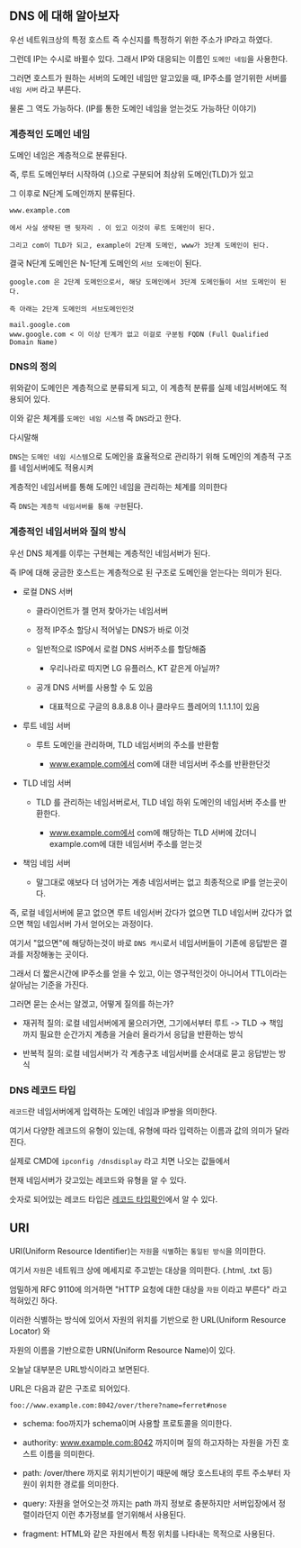 ## DNS 에 대해 알아보자

우선 네트워크상의 특정 호스트 즉 수신지를 특정하기 위한 주소가 IP라고 하였다.

그런데 IP는 수시로 바뀔수 있다. 그래서 IP와 대응되는 이름인 `도메인 네임`을 사용한다.

그러면 호스트가 원하는 서버의 도메인 네임만 알고있을 때, IP주소를 얻기위한 서버를 `네임 서버` 라고 부른다.

물론 그 역도 가능하다. (IP를 통한 도메인 네임을 얻는것도 가능하단 이야기)

### 계층적인 도메인 네임

도메인 네임은 계층적으로 분류된다.

즉, 루트 도메인부터 시작하여 (.)으로 구분되어 최상위 도메인(TLD)가 있고 

그 이후로 N단계 도메인까지 분류된다.

```
www.example.com

에서 사실 생략된 맨 뒷자리 . 이 있고 이것이 루트 도메인이 된다.

그리고 com이 TLD가 되고, example이 2단계 도메인, www가 3단계 도메인이 된다.
```

결국 N단계 도메인은 N-1단계 도메인의 `서브 도메인`이 된다.

```
google.com 은 2단계 도메인으로서, 해당 도메인에서 3단계 도메인들이 서브 도메인이 된다.

즉 아래는 2단계 도메인의 서브도메인인것

mail.google.com
www.google.com < 이 이상 단계가 없고 이걸로 구분됨 FQDN (Full Qualified Domain Name)
```

### DNS의 정의

위와같이 도메인은 계층적으로 분류되게 되고, 이 계층적 분류를 실제 네임서버에도 적용되어 있다.

이와 같은 체계를 `도메인 네임 시스템` 즉 `DNS`라고 한다. 

다시말해

`DNS`는 `도메인 네임 시스템`으로 도메인을 효율적으로 관리하기 위해 도메인의 계층적 구조를 네임서버에도 적용시켜 

계층적인 네임서버를 통해 도메인 네임을 관리하는 체계를 의미한다

즉 `DNS`는 `계층적 네임서버를 통해 구현`된다.

### 계층적인 네임서버와 질의 방식

우선 DNS 체계를 이루는 구현체는 계층적인 네임서버가 된다.

즉 IP에 대해 궁금한 호스트는 계층적으로 된 구조로 도메인을 얻는다는 의미가 된다.

- 로컬 DNS 서버

    - 클라이언트가 젤 먼저 찾아가는 네임서버

    - 정적 IP주소 할당시 적어넣는 DNS가 바로 이것

    - 일반적으로 ISP에서 로컬 DNS 서버주소를 할당해줌

        - 우리나라로 따지면 LG 유플러스, KT 같은게 아닐까?

    - 공개 DNS 서버를 사용할 수 도 있음

        - 대표적으로 구글의 8.8.8.8 이나 클라우드 플레어의 1.1.1.1이 있음

- 루트 네임 서버

    - 루트 도메인을 관리하며, TLD 네임서버의 주소를 반환함

        - www.example.com에서 com에 대한 네임서버 주소를 반환한단것

- TLD 네임 서버

    - TLD 를 관리하는 네임서버로서, TLD 네임 하위 도메인의 네임서버 주소를 반환한다.

        - www.example.com에서 com에 해당하는 TLD 서버에 갔더니 example.com에 대한 네임서버 주소를 얻는것

- 책임 네임 서버

    - 말그대로 얘보다 더 넘어가는 계층 네임서버는 없고 최종적으로 IP를 얻는곳이다.


즉, 로컬 네임서버에 묻고 없으면 루트 네임서버 갔다가 없으면 TLD 네임서버 갔다가 없으면 책임 네임서버 가서 얻어오는 과정이다.

여기서 "없으면"에 해당하는것이 바로 `DNS 캐시`로서 네임서버들이 기존에 응답받은 결과를 저장해놓는 곳이다.

그래서 더 짧은시간에 IP주소를 얻을 수 있고, 이는 영구적인것이 아니어서 TTL이라는 살아남는 기준을 가진다.

그러면 묻는 순서는 알겠고, 어떻게 질의를 하는가?

- 재귀적 질의: 로컬 네임서버에게 물으러가면, 그기에서부터 루트 -> TLD -> 책임 까지 필요한 순간가지 계층을 거슬러 올라가서 응답을 반환하는 방식

- 반복적 질의: 로컬 네임서버가 각 계층구조 네임서버를 순서대로 묻고 응답받는 방식

### DNS 레코드 타입

`레코드`란 네임서버에게 입력하는 도메인 네임과 IP쌍을 의미한다.

여기서 다양한 레코드의 유형이 있는데, 유형에 따라 입력하는 이름과 값의 의미가 달라진다.

실제로 CMD에 `ipconfig /dnsdisplay` 라고 치면 나오는 값들에서

현재 네임서버가 갖고있는 레코드와 유형을 알 수 있다.

숫자로 되어있는 레코드 타입은 <a href="https://en.wikipedia.org/wiki/List_of_DNS_record_types">레코드 타입확인</a>에서 알 수 있다.

## URI

URI(Uniform Resource Identifier)는 `자원`을 `식별`하는 `통일된 방식`을 의미한다.

여기서 `자원`은 네트워크 상에 메세지로 주고받는 대상을 의미한다. (.html, .txt 등)

엄밀하게 RFC 9110에 의거하면 "HTTP 요청에 대한 대상을 `자원` 이라고 부른다" 라고 적혀있긴 하다.

이러한 식별하는 방식에 있어서 자원의 위치를 기반으로 한 URL(Uniform Resource Locator) 와 

자원의 이름을 기반으로한 URN(Uniform Resource Name)이 있다.

오늘날 대부분은 URL방식이라고 보면된다.

URL은 다음과 같은 구조로 되어있다.

```
foo://www.example.com:8042/over/there?name=ferret#nose
```

- schema: foo까지가 schema이며 사용할 프로토콜을 의미한다.

- authority: www.example.com:8042 까지이며 질의 하고자하는 자원을 가진 호스트 이름을 의미한다.

- path: /over/there 까지로 위치기반이기 때문에 해당 호스트내의 루트 주소부터 자원이 위치한 경로를 의미한다.

- query: 자원을 얻어오는것 까지는 path 까지 정보로 충분하지만 서버입장에서 정렬이라던지 이런 추가정보를 얻기위해서 사용된다.

- fragment: HTML와 같은 자원에서 특정 위치를 나타내는 목적으로 사용된다.


